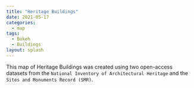 ```yaml
---
title: "Heritage Buildings"
date: 2021-05-17
categories:
  - map
tags:
  - Bokeh
  - Buildings
layout: splash
---
```

This map of Heritage Buildings was created using two open-access datasets from the `National Inventory of Architectural Heritage` and the `Sites and Monuments Record (SMR)`. 

<object width="100%" height="60" frameborder="0" type="text/html"
        data="/assets/html/heritage_buildings.html"></object>
